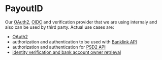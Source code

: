 # PayoutID

Our [OAuth2](https://oauth.net/2/), [OIDC](https://openid.net/) and verification provider that we are using internaly and also can be used by third party. Actual use cases are:

- [OAuth2](/payout-id/oauth.md)
- authorization and authentication to be used with [Banklink API](/payout-id/banklink.md)
- authorization and authentication for [PSD2 API](psd2.md)
- [identity verification and bank account owner retrieval](payout-id/identity-verification-and-bank-account-verification.md)
